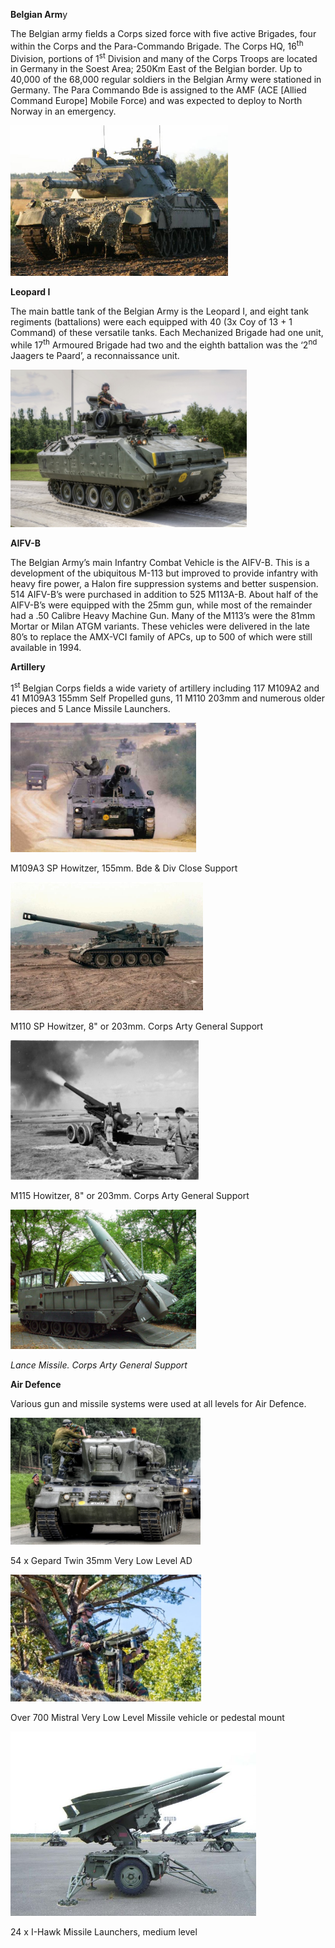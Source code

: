 **Belgian Arm**y

The Belgian army fields a Corps sized force with five active Brigades,
four within the Corps and the Para-Commando Brigade. The Corps HQ,
16<sup>th</sup> Division, portions of 1<sup>st</sup> Division and many
of the Corps Troops are located in Germany in the Soest Area; 250Km East
of the Belgian border. Up to 40,000 of the 68,000 regular soldiers in
the Belgian Army were stationed in Germany. The Para Commando Bde is
assigned to the AMF (ACE \[Allied Command Europe\] Mobile Force) and was
expected to deploy to North Norway in an emergency.

<img src="/assets\images\nato\be\army\image1.jpg" style="width:3.62292in;height:2.50625in" />

**Leopard I**

The main battle tank of the Belgian Army is the Leopard I, and eight
tank regiments (battalions) were each equipped with 40 (3x Coy of 13 + 1
Command) of these versatile tanks. Each Mechanized Brigade had one unit,
while 17<sup>th</sup> Armoured Brigade had two and the eighth battalion
was the ‘2<sup>nd</sup> Jaagers te Paard’, a reconnaissance unit.

<img src="/assets\images\nato\be\army\image2.jpeg" style="width:3.93542in;height:2.625in" />

**AIFV-B**

The Belgian Army’s main Infantry Combat Vehicle is the AIFV-B. This is a
development of the ubiquitous M-113 but improved to provide infantry
with heavy fire power, a Halon fire suppression systems and better
suspension. 514 AIFV-B’s were purchased in addition to 525 M113A-B.
About half of the AIFV-B’s were equipped with the 25mm gun, while most
of the remainder had a .50 Calibre Heavy Machine Gun. Many of the M113’s
were the 81mm Mortar or Milan ATGM variants. These vehicles were
delivered in the late 80’s to replace the AMX-VCI family of APCs, up to
500 of which were still available in 1994.

**Artillery**

1<sup>st</sup> Belgian Corps fields a wide variety of artillery
including 117 M109A2 and 41 M109A3 155mm Self Propelled guns, 11 M110
203mm and numerous older pieces and 5 Lance Missile Launchers.

<img src="/assets\images\nato\be\army\image3.jpg" style="width:3.0931in;height:2.15625in" />

M109A3 SP Howitzer, 155mm. Bde & Div Close Support

<img src="/assets\images\nato\be\army\image4.jpg" style="width:3.20313in;height:2.13542in" />

M110 SP Howitzer, 8" or 203mm. Corps Arty General Support

<img src="/assets\images\nato\be\army\image5.jpeg" style="width:3.13611in;height:2.32073in" />

M115 Howitzer, 8" or 203mm. Corps Arty General Support

<img src="/assets\images\nato\be\army\image6.jpeg" style="width:3.09647in;height:2.32235in" />

*Lance Missile. Corps Arty General Support*

**Air Defence**

Various gun and missile systems were used at all levels for Air Defence.

<img src="/assets\images\nato\be\army\image7.jpeg" style="width:3.16518in;height:2.11114in" />

54 x Gepard Twin 35mm Very Low Level AD

<img src="/assets\images\nato\be\army\image8.jpg" style="width:3.17747in;height:2.11967in" />

Over 700 Mistral Very Low Level Missile vehicle or pedestal mount

<img src="/assets\images\nato\be\army\image9.jpg" style="width:4.08933in;height:3.067in" />

24 x I-Hawk Missile Launchers, medium level
